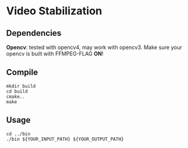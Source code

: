 # Video Stabilization

## Dependencies
**Opencv**: tested with opencv4, may work with opencv3. Make sure your opencv is built with FFMPEG-FLAG **ON**!

## Compile
`mkdir build` <br>
`cd build` <br>
`cmake..` <br>
`make`<br>

## Usage
`cd ../bin` <br>
`./bin ${YOUR_INPUT_PATH} ${YOUR_OUTPUT_PATH} ` <br>  
